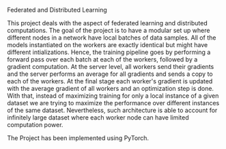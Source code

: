 Federated and Distributed Learning

This project deals with the aspect of federated learning and distributed computations.
The goal of the project is to have a modular set up where different nodes in a network have local batches of data samples.
All of the models instantiated on the workers are exactly identical but might have different intializations.
Hence, the training pipeline goes by performing a forward pass over each batch at each of the workers, followed by a gradient computation.
At the server level, all workers send their gradients and the server performs an average for all gradients and sends a copy to each of the workers.
At the final stage each worker's gradient is updated with the average gradient of all workers and an optimization step is done.
With that, instead of maximizing training for only a local instance of a given dataset we are trying to maximize the performance over different instances of the same dataset.
Nevertheless, such architecture is able to account for infinitely large dataset where each worker node can have limited computation power.

The Project has been implemented using PyTorch.